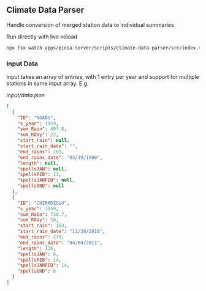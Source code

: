 ## Climate Data Parser

Handle conversion of merged station data to individual summaries

Run directly with live-reload

```sh
npx tsx watch apps/picsa-server/scripts/climate-data-parser/src/index.ts
```

### Input Data

Input takes an array of entries, with 1 entry per year and support for multiple stations in same input array. E.g.

_input/data.json_

```json
[
  {
    "ID": "NGABU",
    "s_year": 1959,
    "sum_Rain": 407.8,
    "sum_RDay": 22,
    "start_rain": null,
    "start_rain_date": "",
    "end_rains": 263,
    "end_rains_date": "03/19/1960",
    "length": null,
    "spellsJAN": null,
    "spellsFEB": 11,
    "spellsJANFEB": null,
    "spellsOND": null
  },
  {
    "ID": "CHIRADZULU",
    "s_year": 1959,
    "sum_Rain": 730.7,
    "sum_RDay": 50,
    "start_rain": 153,
    "start_rain_date": "11/30/2010",
    "end_rains": 279,
    "end_rains_date": "04/04/2011",
    "length": 126,
    "spellsJAN": 6,
    "spellsFEB": 14,
    "spellsJANFEB": 14,
    "spellsOND": 6
  }
]
```
